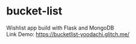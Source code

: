 # bucket-list
Wishlist app build with Flask and MongoDB <br>
Link Demo: https://bucketlist-yoodachi.glitch.me/
